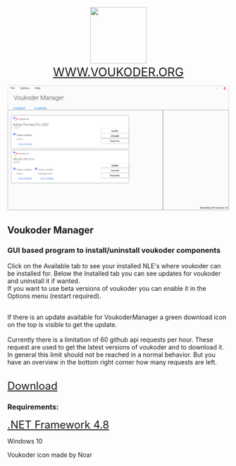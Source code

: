 <p align="center"><img src="https://www.voukoder.org/__resources/logo128.png" width="128" height="128">
<br><a href="https://www.voukoder.org" style="font-size:20pt;">WWW.VOUKODER.ORG</a></p>

![alt text](https://github.com/Kleinrotti/VoukoderManager/blob/master/cover.PNG)
## Voukoder Manager
### GUI based program to install/uninstall voukoder components

Click on the Available tab to see your installed NLE's where voukoder can be installed for.
Below the Installed tab you can see updates for voukoder and uninstall it if wanted.
<br>
If you want to use beta versions of voukoder you can enable it in the Options menu (restart required).

<br>
If there is an update available for VoukoderManager a green download icon on the top is visible to get the update.
<br>
<br>
Currently there is a limitation of 60 github api requests per hour. These request are used to get the latest versions of voukoder and to download it. In general this limit should not be reached in a normal behavior. But you have an overview in the bottom right corner how many requests are left.
<br>

<br><a href="https://github.com/Kleinrotti/VoukoderManager/releases" style="font-size:18pt;">Download</a></p>

### Requirements:
<a href="https://dotnet.microsoft.com/download/dotnet-framework/net48" style="font-size:18pt;">.NET Framework 4.8</a></p>
Windows 10
<br>

Voukoder icon made by Noar
